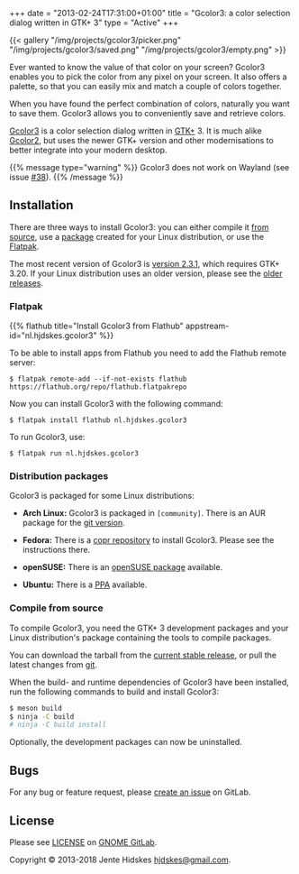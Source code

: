 +++
date = "2013-02-24T17:31:00+01:00"
title = "Gcolor3: a color selection dialog written in GTK+ 3"
type = "Active"
+++

{{< gallery "/img/projects/gcolor3/picker.png"
            "/img/projects/gcolor3/saved.png"
            "/img/projects/gcolor3/empty.png" >}}

Ever wanted to know the value of that color on your screen? Gcolor3
enables you to pick the color from any pixel on your screen. It also
offers a palette, so that you can easily mix and match a couple of
colors together.

When you have found the perfect combination of colors, naturally you
want to save them. Gcolor3 allows you to conveniently save and
retrieve colors.

[Gcolor3](https://gitlab.gnome.org/World/gcolor3) is a color selection
dialog written in [GTK+](http://www.gtk.org/) 3. It is much alike
[Gcolor2](http://gcolor2.sourceforge.net/), but uses the newer GTK+
version and other modernisations to better integrate into your modern
desktop.

{{% message type="warning" %}} Gcolor3 does not work on Wayland (see
issue [#38](https://gitlab.gnome.org/World/gcolor3/issues/38)). {{%
/message %}}

## Installation

There are three ways to install Gcolor3: you can either compile it
[from source](#compile-from-source), use a
[package](#distribution-packages) created for your Linux distribution,
or use the [Flatpak](#flatpak).

The most recent version of Gcolor3 is [version
2.3.1](https://gitlab.gnome.org/World/gcolor3/tags/v2.3.1), which
requires GTK+ 3.20. If your Linux distribution uses an older version,
please see the [older
releases](https://gitlab.gnome.org/World/gcolor3/tags).

### Flatpak

{{% flathub title="Install Gcolor3 from Flathub" appstream-id="nl.hjdskes.gcolor3" %}}

To be able to install apps from Flathub you need to add the Flathub remote server:

```
$ flatpak remote-add --if-not-exists flathub https://flathub.org/repo/flathub.flatpakrepo
```

Now you can install Gcolor3 with the following command:

```
$ flatpak install flathub nl.hjdskes.gcolor3
```

To run Gcolor3, use:

```
$ flatpak run nl.hjdskes.gcolor3
```

### Distribution packages

Gcolor3 is packaged for some Linux distributions:

* **Arch Linux:** Gcolor3 is packaged in `[community]`. There is an AUR package
  for the [git version](https://aur.archlinux.org/packages/gcolor3-git/).

* **Fedora:** There is a [copr
  repository](https://copr.fedorainfracloud.org/coprs/fnux/gcolor3/)
  to install Gcolor3. Please see the instructions there.

* **openSUSE:** There is an [openSUSE
  package](https://build.opensuse.org/package/show/home:sogal/gcolor3)
  available.

* **Ubuntu:** There is a
  [PPA](https://launchpad.net/~evertiro/+archive/ubuntu/gcolor3)
  available.

### Compile from source

To compile Gcolor3, you need the GTK+ 3 development packages and your
Linux distribution's package containing the tools to compile packages.

You can download the tarball from the [current stable
release](https://gitlab.gnome.org/World/gcolor3/tags/v2.3.1), or pull
the latest changes from [git](https://gitlab.gnome.org/World/gcolor3).

When the build- and runtime dependencies of Gcolor3 have been
installed, run the following commands to build and install Gcolor3:

```sh
$ meson build
$ ninja -C build
# ninja -C build install
```

Optionally, the development packages can now be uninstalled.

## Bugs
For any bug or feature request, please [create an
issue](https://gitlab.gnome.org/World/gcolor3/issues/new?issue%5Bassignee_id%5D=&issue%5Bmilestone_id%5D=)
on GitLab.

## License

Please see
[LICENSE](https://gitlab.gnome.org/World/gcolor3/blob/master/LICENSE) on
[GNOME GitLab](https://gitlab.gnome.org/World/gcolor3).

Copyright © 2013-2018 Jente Hidskes
[hjdskes@gmail.com](mailto:hjdskes@gmail.com).
